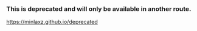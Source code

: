 ### This is deprecated and will only be available in another route.


https://minlaxz.github.io/deprecated